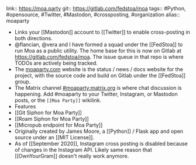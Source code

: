 ---
---

link:: https://moa.party
git:: https://gitlab.com/fedstoa/moa
tags:: #Python, #opensource, #Twitter, #Mastodon, #crossposting, #organization 
alias:: moaparty

- Links your [[Mastodon]] account to [[Twitter]] to enable cross-posting in both directions.
- @flancian, @vera and I have formed a squad under the [[FedStoa]] to run Moa as a public utility. The home base for this is now on Gitlab at <https://gitlab.com/fedstoa/moa>. The issue queue in that repo is where TODOs are actively being tracked.
- The [moaparty.com](https://moaparty.com) website is the status / news / docs website for the project, with the source code and build on Gitlab under the [[FedStoa]] group.
- The Matrix channel [#moaparty:matrix.org](https://matrix.to/#/!zPwMsygFdoMjtdrDfo:matrix.org?via=matrix.org) is where chat discussion is happening. Add #moaparty to your Twitter, Instagram, or Mastodon posts, or the `[[Moa Party]]` wikilink.
- Features
- [[Git Siphon for Moa Party]]
- [[Roam Siphon for Moa Party]]
- [[Micropub endpoint for Moa Party]]
- Originally created by James Moore, a [[Python]] / Flask app and open source under an [[MIT License]].
- As of [[September 2020]], Instagram cross posting is disabled because of changes in the Instagram API. Likely same reason that [[OwnYourGram]] doesn't really work anymore.